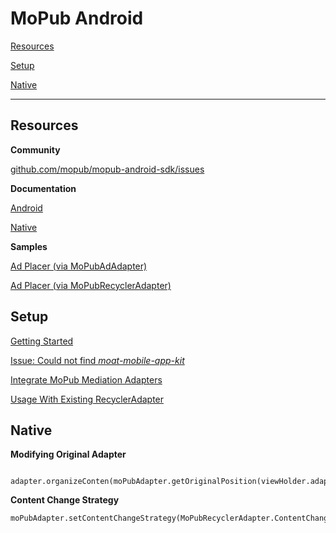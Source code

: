 # MoPub Android

[Resources](#Resources)

[Setup](#Setup)

[Native](#Native)

---

## Resources

**Community**

[github.com/mopub/mopub-android-sdk/issues](https://github.com/mopub/mopub-android-sdk/issues)

**Documentation**

[Android](https://developers.mopub.com/docs/android/)

[Native](https://developers.mopub.com/docs/android/native/)

**Samples**

[Ad Placer (via MoPubAdAdapter)](https://github.com/mopub/mopub-android-sdk/blob/master/mopub-sample/src/main/java/com/mopub/simpleadsdemo/NativeListViewFragment.java)

[Ad Placer (via MoPubRecyclerAdapter)](https://github.com/mopub/mopub-android-sdk/blob/master/mopub-sample/src/main/java/com/mopub/simpleadsdemo/NativeRecyclerViewFragment.java)

## Setup

[Getting Started](https://developers.mopub.com/docs/android/getting-started/#add-a-network-security-configuration-file)

[Issue: Could not find _moat-mobile-app-kit_](https://stackoverflow.com/a/54057021/2253682)

[Integrate MoPub Mediation Adapters](https://developers.mopub.com/docs/mediation/integrate/)

[Usage With Existing RecyclerAdapter](https://developers.mopub.com/docs/android/native/#method-2-ad-placer-via-mopubrecycleradapter)

## Native

**Modifying Original Adapter**
     
     adapter.organizeConten(moPubAdapter.getOriginalPosition(viewHolder.adapterPosition))

**Content Change Strategy**

    moPubAdapter.setContentChangeStrategy(MoPubRecyclerAdapter.ContentChangeStrategy.KEEP_ADS_FIXED)